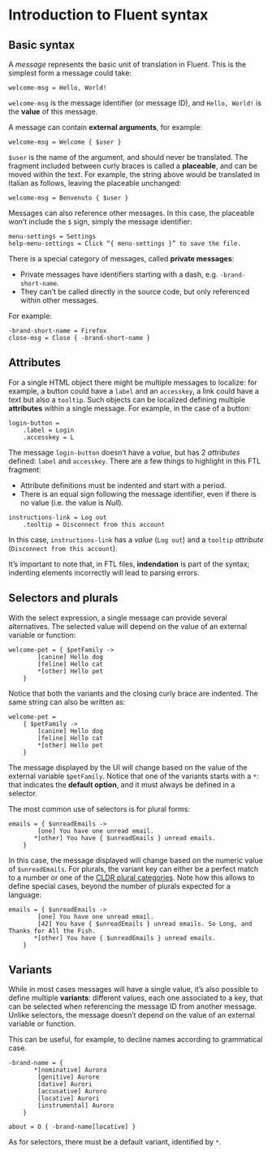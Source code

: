 # Introduction to Fluent syntax

<!-- toc -->

## Basic syntax

A *message* represents the basic unit of translation in Fluent. This is the simplest form a message could take:

```
welcome-msg = Hello, World!
```

`welcome-msg` is the message identifier (or message ID), and `Hello, World!` is the **value** of this message.

A message can contain **external arguments**, for example:

```
welcome-msg = Welcome { $user }
```

`$user` is the name of the argument, and should never be translated. The fragment included between curly braces is called a **placeable**, and can be moved within the text. For example, the string above would be translated in Italian as follows, leaving the placeable unchanged:

```
welcome-msg = Benvenuto { $user }
```

Messages can also reference other messages. In this case, the placeable won’t include the `$` sign, simply the message identifier:

```
menu-settings = Settings
help-menu-settings = Click “{ menu-settings }” to save the file.
```

There is a special category of messages, called **private messages**:
* Private messages have identifiers starting with a dash, e.g. `-brand-short-name`.
* They can’t be called directly in the source code, but only referenced within other messages.

For example:

```
-brand-short-name = Firefox
close-msg = Close { -brand-short-name }
```

## Attributes

For a single HTML object there might be multiple messages to localize: for example, a button could have a `label` and an `accesskey`, a link could have a text but also a `tooltip`. Such objects can be localized defining multiple **attributes** within a single message. For example, in the case of a button:

```
login-button =
    .label = Login
    .accesskey = L
```

The message `login-button` doesn’t have a *value*, but has 2 *attributes* defined: `label` and `accesskey`. There are a few things to highlight in this FTL fragment:
* Attribute definitions must be indented and start with a period.
* There is an equal sign following the message identifier, even if there is no value (i.e. the value is *Null*).

```
instructions-link = Log out
    .tooltip = Disconnect from this account
```

In this case, `instructions-link` has a *value* (`Log out`) and a `tooltip` *attribute* (`Disconnect from this account`).

It’s important to note that, in FTL files, **indendation** is part of the syntax; indenting elements incorrectly will lead to parsing errors.

## Selectors and plurals

With the select expression, a single message can provide several alternatives. The selected value will depend on the value of an external variable or function:

```
welcome-pet = { $petFamily ->
        [canine] Hello dog
        [feline] Hello cat
        *[other] Hello pet
    }
```

Notice that both the variants and the closing curly brace are indented. The same string can also be written as:

```
welcome-pet =
    { $petFamily ->
        [canine] Hello dog
        [feline] Hello cat
        *[other] Hello pet
    }
```

The message displayed by the UI will change based on the value of the external variable `$petFamily`. Notice that one of the variants starts with a `*`: that indicates the **default option**, and it must always be defined in a selector.

The most common use of selectors is for plural forms:

```
emails = { $unreadEmails ->
        [one] You have one unread email.
       *[other] You have { $unreadEmails } unread emails.
    }
```

In this case, the message displayed will change based on the numeric value of `$unreadEmails`. For plurals, the variant key can either be a perfect match to a number or one of the [CLDR plural categories](http://www.unicode.org/cldr/charts/30/supplemental/language_plural_rules.html). Note how this allows to define special cases, beyond the number of plurals expected for a language:

```
emails = { $unreadEmails ->
        [one] You have one unread email.
        [42] You have { $unreadEmails } unread emails. So Long, and Thanks for All the Fish.
       *[other] You have { $unreadEmails } unread emails.
    }
```

## Variants

While in most cases messages will have a single value, it’s also possible to define multiple **variants**: different values, each one associated to a key, that can be selected when referencing the message ID from another message. Unlike selectors, the message doesn’t depend on the value of an external variable or function.

This can be useful, for example, to decline names according to grammatical case.

```
-brand-name = {
       *[nominative] Aurora
        [genitive] Aurore
        [dative] Aurori
        [accusative] Auroro
        [locative] Aurori
        [instrumental] Auroro
    }

about = O { -brand-name[locative] }
```

As for selectors, there must be a default variant, identified by `*`.

